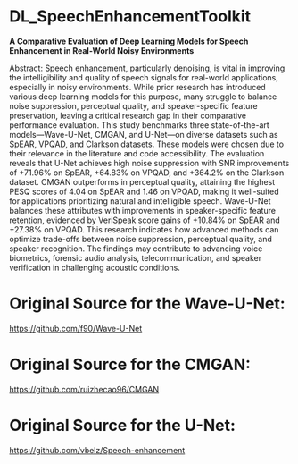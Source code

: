 # DL_SpeechEnhancementToolkit
**A Comparative Evaluation of Deep Learning Models for Speech Enhancement in Real-World Noisy Environments**

Abstract:
Speech enhancement, particularly denoising, is vital in improving the intelligibility and quality of speech signals for real-world applications, especially in noisy environments. While prior research has introduced various deep learning models for this purpose, many struggle to balance noise suppression, perceptual quality, and speaker-specific feature preservation, leaving a critical research gap in their comparative performance evaluation. This study benchmarks three state-of-the-art models—Wave-U-Net, CMGAN, and U-Net—on diverse datasets such as SpEAR, VPQAD, and Clarkson datasets. These models were chosen due to their relevance in the literature and code accessibility. The evaluation reveals that U-Net achieves high noise suppression with SNR improvements of +71.96\% on SpEAR, +64.83\% on VPQAD, and +364.2\% on the Clarkson dataset. CMGAN outperforms in perceptual quality, attaining the highest PESQ scores of 4.04 on SpEAR and 1.46 on VPQAD, making it well-suited for applications prioritizing natural and intelligible speech. Wave-U-Net balances these attributes with improvements in speaker-specific feature retention, evidenced by VeriSpeak score gains of +10.84\% on SpEAR and +27.38\% on VPQAD. This research indicates how advanced methods can optimize trade-offs between noise suppression, perceptual quality, and speaker recognition. The findings may contribute to advancing voice biometrics, forensic audio analysis, telecommunication, and speaker verification in challenging acoustic conditions.


# Original Source for the Wave-U-Net:
https://github.com/f90/Wave-U-Net

# Original Source for the CMGAN:
https://github.com/ruizhecao96/CMGAN

# Original Source for the U-Net:
https://github.com/vbelz/Speech-enhancement

